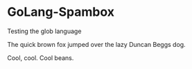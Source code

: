# GoLang-Spambox
Testing the glob language

The quick brown fox jumped over the lazy Duncan Beggs dog.

Cool, cool. Cool beans.
